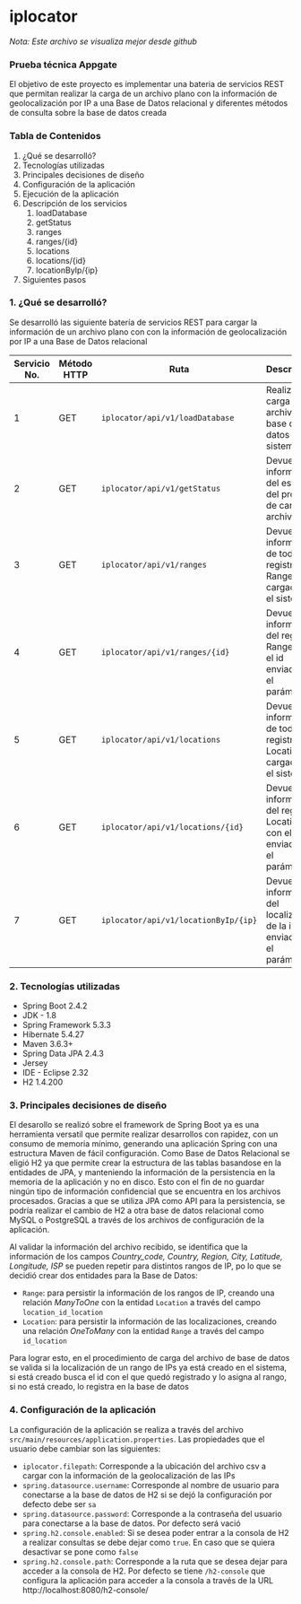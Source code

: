 # iplocator
*Nota: Este archivo se visualiza mejor desde github*
### Prueba técnica Appgate
El objetivo de este proyecto es implementar una bateria de servicios REST que permitan realizar la carga de 
un archivo plano con la información de geolocalización por IP a una Base de Datos relacional y diferentes métodos
de consulta sobre la base de datos creada
### Tabla de Contenidos
1. ¿Qué se desarrolló?
1. Tecnologías utilizadas
1. Principales decisiones de diseño
1. Configuración de la aplicación
1. Ejecución de la aplicación
1. Descripción de los servicios
   1. loadDatabase
   1. getStatus
   1. ranges
   1. ranges/{id}
   1. locations
   1. locations/{id}
   1. locationByIp/{ip}
1. Siguientes pasos
	
### 1. ¿Qué se desarrolló?
Se desarrolló las siguiente batería de servicios REST para cargar la información de un archivo plano con con la información de geolocalización por IP a una Base de Datos relacional

Servicio No. | Método HTTP | Ruta | Descripcion
------------ | ----------- | ---- | -----------
1 | GET | `iplocator/api/v1/loadDatabase` | Realiza la carga del archivo a la base de datos del sistema
2 | GET | `iplocator/api/v1/getStatus` | Devuelve la información del estado del proceso de carga del archivo
3 | GET | `iplocator/api/v1/ranges` | Devuelve la información de todos los registros Range cargados en el sistema
4 | GET | `iplocator/api/v1/ranges/{id}` | Devuelve la información del registro Range con el id enviado en el parámetro
5 | GET | `iplocator/api/v1/locations` | Devuelve la información de todos los registros Location cargados en el sistema
6 | GET | `iplocator/api/v1/locations/{id}` | Devuelve la información del registro Location con el id enviado en el parámetro
7 | GET | `iplocator/api/v1/locationByIp/{ip}` | Devuelve la información del localización de la ip enviada en el parámetro

### 2. Tecnologías utilizadas
* Spring Boot 2.4.2
* JDK - 1.8
* Spring Framework 5.3.3
* Hibernate 5.4.27
* Maven 3.6.3+
* Spring Data JPA 2.4.3
* Jersey 
* IDE - Eclipse 2.32
* H2 1.4.200

### 3. Principales decisiones de diseño
El desarollo se realizó sobre el framework de Spring Boot ya es una herramienta versatil que permite realizar desarrollos con rapidez,
con un consumo de memoria mínimo, generando una aplicación Spring con una estructura Maven de fácil configuración.
Como Base de Datos Relacional se eligió H2 ya que permite crear la estructura de las tablas basandose en la entidades de JPA,
y manteniendo la información de la persistencia en la memoria de la aplicación y no en disco. Esto con el fin de no guardar
ningún tipo de información confidencial que se encuentra en los archivos procesados. Gracias a que se utiliza JPA como API
para la persistencia, se podría realizar el cambio de H2 a otra base de datos relacional como MySQL o PostgreSQL a través de los
archivos de configuración de la aplicación.

Al validar la información del archivo recibido, se identifica que la información de los campos *Country_code, Country, Region, City, Latitude, Longitude, ISP* se pueden repetir para distintos rangos de IP, po lo que se decidió crear dos entidades para la Base de Datos:

   * `Range`: para persistir la información de los rangos de IP, creando una relación *ManyToOne* con la entidad `Location` a través del campo `location_id_location`
   * `Location`: para persistir la información de las localizaciones, creando una relación *OneToMany* con la entidad `Range` a través del campo `id_location`

Para lograr esto, en el procedimiento de carga del archivo de base de datos se valida si la localización de un rango de IPs ya está
creado en el sistema, si está creado busca el id con el que quedó registrado y lo asigna al rango, si no está creado, lo registra en
la base de datos

### 4. Configuración de la aplicación
La configuración de la aplicación se realiza a través del archivo `src/main/resources/application.properties`. Las 
propiedades que el usuario debe cambiar son las siguientes:

* `iplocator.filepath`: Corresponde a la ubicación del archivo csv a cargar con la información de la geolocalización de las IPs
* `spring.datasource.username`: Corresponde al nombre de usuario para conectarse a la base de datos de H2
si se dejó la configuración por defecto debe ser `sa`
* `spring.datasource.password`: Corresponde a la contraseña del usuario para conectarse a la base de datos. Por defecto será
vació
* `spring.h2.console.enabled`: Si se desea poder entrar a la consola de H2 a realizar consultas se debe dejar como `true`.
En caso que se quiera desactivar se pone como `false`
*  `spring.h2.console.path`: Corresponde a la ruta que se desea dejar para acceder a la consola de H2. Por defecto se tiene
`/h2-console` que configura la aplicación para acceder a la consola a través de la URL http://localhost:8080/h2-console/